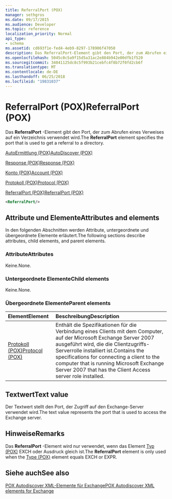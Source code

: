 ```yaml
---
title: ReferralPort (POX)
manager: sethgros
ms.date: 09/17/2015
ms.audience: Developer
ms.topic: reference
localization_priority: Normal
api_type:
- schema
ms.assetid: cd693f1e-fed4-4eb9-8297-178906f47050
description: Das ReferralPort-Element gibt den Port, der zum Abrufen eines Verweises auf ein Verzeichnis verwendet wird.
ms.openlocfilehash: 5045c0c5a9f15d5a31ac2e884b942e00dfb1f520
ms.sourcegitcommit: 34041125dc8c5f993b21cebfc4f8b72f0fd2cb6f
ms.translationtype: MT
ms.contentlocale: de-DE
ms.lasthandoff: 06/25/2018
ms.locfileid: "19831037"
---
```

# <a name="referralport-pox"></a><span data-ttu-id="d8f9e-103">ReferralPort (POX)</span><span class="sxs-lookup"><span data-stu-id="d8f9e-103">ReferralPort (POX)</span></span>

<span data-ttu-id="d8f9e-104">Das **ReferralPort** -Element gibt den Port, der zum Abrufen eines Verweises auf ein Verzeichnis verwendet wird.</span><span class="sxs-lookup"><span data-stu-id="d8f9e-104">The **ReferralPort** element specifies the port that is used to get a referral to a directory.</span></span> 
  
[<span data-ttu-id="d8f9e-105">AutoErmittlung (POX)</span><span class="sxs-lookup"><span data-stu-id="d8f9e-105">AutoDiscover (POX)</span></span>](autodiscover-pox.md)
  
[<span data-ttu-id="d8f9e-106">Response (POX)</span><span class="sxs-lookup"><span data-stu-id="d8f9e-106">Response (POX)</span></span>](response-pox.md)
  
[<span data-ttu-id="d8f9e-107">Konto (POX)</span><span class="sxs-lookup"><span data-stu-id="d8f9e-107">Account (POX)</span></span>](account-pox.md)
  
[<span data-ttu-id="d8f9e-108">Protokoll (POX)</span><span class="sxs-lookup"><span data-stu-id="d8f9e-108">Protocol (POX)</span></span>](protocol-pox.md)
  
[<span data-ttu-id="d8f9e-109">ReferralPort (POX)</span><span class="sxs-lookup"><span data-stu-id="d8f9e-109">ReferralPort (POX)</span></span>](referralport-pox.md)
  
```xml
<ReferralPort/>
```

## <a name="attributes-and-elements"></a><span data-ttu-id="d8f9e-110">Attribute und Elemente</span><span class="sxs-lookup"><span data-stu-id="d8f9e-110">Attributes and elements</span></span>

<span data-ttu-id="d8f9e-111">In den folgenden Abschnitten werden Attribute, untergeordnete und übergeordnete Elemente erläutert.</span><span class="sxs-lookup"><span data-stu-id="d8f9e-111">The following sections describe attributes, child elements, and parent elements.</span></span>
  
### <a name="attributes"></a><span data-ttu-id="d8f9e-112">Attribute</span><span class="sxs-lookup"><span data-stu-id="d8f9e-112">Attributes</span></span>

<span data-ttu-id="d8f9e-113">Keine.</span><span class="sxs-lookup"><span data-stu-id="d8f9e-113">None.</span></span>
  
### <a name="child-elements"></a><span data-ttu-id="d8f9e-114">Untergeordnete Elemente</span><span class="sxs-lookup"><span data-stu-id="d8f9e-114">Child elements</span></span>

<span data-ttu-id="d8f9e-115">Keine.</span><span class="sxs-lookup"><span data-stu-id="d8f9e-115">None.</span></span>
  
### <a name="parent-elements"></a><span data-ttu-id="d8f9e-116">Übergeordnete Elemente</span><span class="sxs-lookup"><span data-stu-id="d8f9e-116">Parent elements</span></span>

|<span data-ttu-id="d8f9e-117">**Element**</span><span class="sxs-lookup"><span data-stu-id="d8f9e-117">**Element**</span></span>|<span data-ttu-id="d8f9e-118">**Beschreibung**</span><span class="sxs-lookup"><span data-stu-id="d8f9e-118">**Description**</span></span>|
|:-----|:-----|
|[<span data-ttu-id="d8f9e-119">Protokoll (POX)</span><span class="sxs-lookup"><span data-stu-id="d8f9e-119">Protocol (POX)</span></span>](protocol-pox.md) <br/> |<span data-ttu-id="d8f9e-120">Enthält die Spezifikationen für die Verbindung eines Clients mit dem Computer, auf der Microsoft Exchange Server 2007 ausgeführt wird, die die Clientzugriffs-Serverrolle installiert ist.</span><span class="sxs-lookup"><span data-stu-id="d8f9e-120">Contains the specifications for connecting a client to the computer that is running Microsoft Exchange Server 2007 that has the Client Access server role installed.</span></span>  <br/> |
   
## <a name="text-value"></a><span data-ttu-id="d8f9e-121">Textwert</span><span class="sxs-lookup"><span data-stu-id="d8f9e-121">Text value</span></span>

<span data-ttu-id="d8f9e-122">Der Textwert stellt den Port, der Zugriff auf den Exchange-Server verwendet wird.</span><span class="sxs-lookup"><span data-stu-id="d8f9e-122">The text value represents the port that is used to access the Exchange server.</span></span>
  
## <a name="remarks"></a><span data-ttu-id="d8f9e-123">Hinweise</span><span class="sxs-lookup"><span data-stu-id="d8f9e-123">Remarks</span></span>

<span data-ttu-id="d8f9e-124">Das **ReferralPort** -Element wird nur verwendet, wenn das Element [Typ (POX)](type-pox.md) EXCH oder Ausdruck gleich ist.</span><span class="sxs-lookup"><span data-stu-id="d8f9e-124">The **ReferralPort** element is only used when the [Type (POX)](type-pox.md) element equals EXCH or EXPR.</span></span> 
  
## <a name="see-also"></a><span data-ttu-id="d8f9e-125">Siehe auch</span><span class="sxs-lookup"><span data-stu-id="d8f9e-125">See also</span></span>



[<span data-ttu-id="d8f9e-126">POX Autodiscover XML-Elemente für Exchange</span><span class="sxs-lookup"><span data-stu-id="d8f9e-126">POX Autodiscover XML elements for Exchange</span></span>](pox-autodiscover-xml-elements-for-exchange.md)


